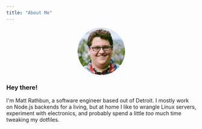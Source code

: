 ```yaml
---
title: "About Me"
---
```


<img src="me.jpeg" alt="Me" style="display:block; margin-left:auto; margin-right:auto; width:25%; object-fit:cover; border-radius:50%;"/>

### Hey there!

I'm Matt Rathbun, a software engineer based out of Detroit. I mostly work on Node.js backends for a living, but at home I like to wrangle Linux servers, experiment with electronics, and probably spend a little _too_ much time tweaking my dotfiles.
